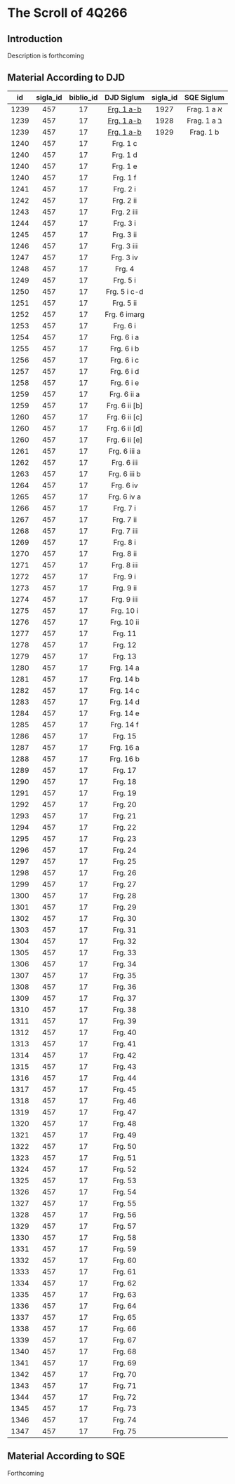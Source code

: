 # The Scroll of 4Q266

## Introduction

Description is forthcoming

## Material According to DJD

| id    | sigla_id  | biblio_id | DJD Siglum | sigla_id | SQE Siglum |
| :---:     | :---:     |   :---:   | :---: | :----: | :---: |
| 1239      | 457       | 17        | [Frg. 1 a-b](457_1239_Frg_1_a/457_1927.xlsx) | 1927 | Frag. 1 a א |
| 1239      | 457       | 17        | [Frg. 1 a-b](457_1239_Frg_1_a/457_1927239.xlsx) | 1928 | Frag. 1 a ב |
| 1239      | 457       | 17        | [Frg. 1 a-b](457_1239_Frg_1_a/457_1929.xlsx) | 1929 | Frag. 1 b |
| 1240      | 457       | 17        | Frg. 1 c |
| 1240      | 457       | 17        | Frg. 1 d |
| 1240      | 457       | 17        | Frg. 1 e |
| 1240      | 457       | 17        | Frg. 1 f |
| 1241      | 457       | 17        | Frg. 2 i |
| 1242      | 457       | 17        | Frg. 2 ii |
| 1243      | 457       | 17        | Frg. 2 iii |
| 1244      | 457       | 17        | Frg. 3 i |
| 1245      | 457       | 17        | Frg. 3 ii |
| 1246      | 457       | 17        | Frg. 3 iii|
| 1247      | 457       | 17        | Frg. 3 iv |
| 1248      | 457       | 17        | Frg. 4 |
| 1249      | 457       | 17        | Frg. 5 i |
| 1250      | 457       | 17        | Frg. 5 i c-d |
| 1251      | 457       | 17        | Frg. 5 ii |
| 1252      | 457       | 17        | Frg. 6 imarg |
| 1253      | 457       | 17        | Frg. 6 i |
| 1254      | 457       | 17        | Frg. 6 i a |
| 1255      | 457       | 17        | Frg. 6 i b |
| 1256      | 457       | 17        | Frg. 6 i c |
| 1257      | 457       | 17        | Frg. 6 i d |
| 1258      | 457       | 17        | Frg. 6 i e |
| 1259      | 457       | 17        | Frg. 6 ii a |
| 1259      | 457       | 17        | Frg. 6 ii [b] |
| 1260      | 457       | 17        | Frg. 6 ii [c] |
| 1260      | 457       | 17        | Frg. 6 ii [d] |
| 1260      | 457       | 17        | Frg. 6 ii [e] |
| 1261      | 457       | 17        | Frg. 6 iii a |
| 1262      | 457       | 17        | Frg. 6 iii |
| 1263      | 457       | 17        | Frg. 6 iii b |
| 1264      | 457       | 17       | Frg. 6 iv |
| 1265      | 457       | 17       | Frg. 6 iv a |
| 1266      | 457       | 17       | Frg. 7 i |
| 1267      | 457       | 17       | Frg. 7 ii |
| 1268      | 457       | 17       | Frg. 7 iii |
| 1269      | 457       | 17       | Frg. 8 i |
| 1270      | 457       | 17       | Frg. 8 ii |
| 1271      | 457       | 17       | Frg. 8 iii |
| 1272      | 457       | 17       | Frg. 9 i |
| 1273      | 457       | 17       | Frg. 9 ii |
| 1274      | 457       | 17       | Frg. 9 iii |
| 1275      | 457       | 17       | Frg. 10 i |
| 1276      | 457       | 17       | Frg. 10 ii |
| 1277      | 457       | 17       | Frg. 11 |
| 1278      | 457       | 17       | Frg. 12 |
| 1279      | 457       | 17       | Frg. 13 |
| 1280      | 457       | 17       | Frg. 14 a |
| 1281      | 457       | 17       | Frg. 14 b |
| 1282      | 457       | 17       | Frg. 14 c |
| 1283      | 457       | 17       | Frg. 14 d |
| 1284      | 457       | 17       | Frg. 14 e |
| 1285      | 457       | 17       | Frg. 14 f |
| 1286      | 457       | 17       | Frg. 15 |
| 1287      | 457       | 17       | Frg. 16 a |
| 1288      | 457       | 17       | Frg. 16 b |
| 1289      | 457       | 17       | Frg. 17 |
| 1290      | 457       | 17       | Frg. 18 |
| 1291      | 457       | 17       | Frg. 19 |
| 1292      | 457       | 17       | Frg. 20 |
| 1293      | 457       | 17       | Frg. 21 |
| 1294      | 457       | 17       | Frg. 22 |
| 1295      | 457       | 17       | Frg. 23 |
| 1296      | 457       | 17       | Frg. 24 |
| 1297      | 457       | 17       | Frg. 25 |
| 1298      | 457       | 17       | Frg. 26 |
| 1299      | 457       | 17       | Frg. 27 |
| 1300      | 457       | 17       | Frg. 28 |
| 1301      | 457       | 17       | Frg. 29 |
| 1302      | 457       | 17       | Frg. 30 |
| 1303      | 457       | 17       | Frg. 31 |
| 1304      | 457       | 17       | Frg. 32 |
| 1305      | 457       | 17       | Frg. 33 |
| 1306      | 457       | 17       | Frg. 34 |
| 1307      | 457       | 17       | Frg. 35 |
| 1308      | 457       | 17       | Frg. 36 |
| 1309      | 457       | 17       | Frg. 37 |
| 1310      | 457       | 17       | Frg. 38 |
| 1311      | 457       | 17       | Frg. 39 |
| 1312      | 457       | 17       | Frg. 40 |
| 1313      | 457       | 17       | Frg. 41 |
| 1314      | 457       | 17       | Frg. 42 |
| 1315      | 457       | 17       | Frg. 43 |
| 1316      | 457       | 17       | Frg. 44 |
| 1317      | 457       | 17       | Frg. 45 |
| 1318      | 457       | 17       | Frg. 46 |
| 1319      | 457       | 17       | Frg. 47 |
| 1320      | 457       | 17       | Frg. 48 |
| 1321      | 457       | 17       | Frg. 49 |
| 1322      | 457       | 17       | Frg. 50 |
| 1323      | 457       | 17       | Frg. 51 |
| 1324      | 457       | 17       | Frg. 52 |
| 1325      | 457       | 17       | Frg. 53 |
| 1326      | 457       | 17       | Frg. 54 |
| 1327      | 457       | 17       | Frg. 55 |
| 1328      | 457       | 17       | Frg. 56 |
| 1329      | 457       | 17       | Frg. 57 |
| 1330      | 457       | 17       | Frg. 58 |
| 1331      | 457       | 17       | Frg. 59 |
| 1332      | 457       | 17       | Frg. 60 |
| 1333      | 457       | 17       | Frg. 61 |
| 1334      | 457       | 17       | Frg. 62 |
| 1335      | 457       | 17       | Frg. 63 |
| 1336      | 457       | 17       | Frg. 64 |
| 1337      | 457       | 17       | Frg. 65 |
| 1338      | 457       | 17       | Frg. 66 |
| 1339      | 457       | 17       | Frg. 67 |
| 1340      | 457       | 17       | Frg. 68 |
| 1341      | 457       | 17       | Frg. 69 |
| 1342      | 457       | 17       | Frg. 70 |
| 1343      | 457       | 17       | Frg. 71 |
| 1344      | 457       | 17       | Frg. 72 |
| 1345      | 457       | 17       | Frg. 73 |
| 1346      | 457       | 17       | Frg. 74 |
| 1347      | 457       | 17       | Frg. 75 |

## Material According to SQE

Forthcoming